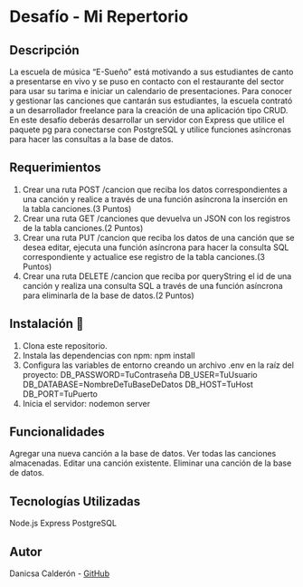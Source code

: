 # Desafío - Mi Repertorio

## Descripción
La escuela de música “E-Sueño” está motivando a sus estudiantes de canto a presentarse en
vivo y se puso en contacto con el restaurante del sector para usar su tarima e iniciar un
calendario de presentaciones. Para conocer y gestionar las canciones que cantarán sus
estudiantes, la escuela contrató a un desarrollador freelance para la creación de una
aplicación tipo CRUD.
En este desafío deberás desarrollar un servidor con Express que utilice el paquete pg para
conectarse con PostgreSQL y utilice funciones asíncronas para hacer las consultas a la base
de datos.

## Requerimientos
1. Crear una ruta POST /cancion que reciba los datos correspondientes a una canción y
realice a través de una función asíncrona la inserción en la tabla canciones.(3 Puntos)
2. Crear una ruta GET /canciones que devuelva un JSON con los registros de la tabla
canciones.(2 Puntos)
3. Crear una ruta PUT /cancion que reciba los datos de una canción que se desea editar,
ejecuta una función asíncrona para hacer la consulta SQL correspondiente y actualice
ese registro de la tabla canciones.(3 Puntos)
4. Crear una ruta DELETE /cancion que reciba por queryString el id de una canción y
realiza una consulta SQL a través de una función asíncrona para eliminarla de la base
de datos.(2 Puntos)

## Instalación 🔧
1. Clona este repositorio.
2. Instala las dependencias con npm:
npm install
3. Configura las variables de entorno creando un archivo .env en la raíz del proyecto:
DB_PASSWORD=TuContraseña
DB_USER=TuUsuario
DB_DATABASE=NombreDeTuBaseDeDatos
DB_HOST=TuHost
DB_PORT=TuPuerto
4. Inicia el servidor:
nodemon server

## Funcionalidades
Agregar una nueva canción a la base de datos.
Ver todas las canciones almacenadas.
Editar una canción existente.
Eliminar una canción de la base de datos.

## Tecnologías Utilizadas
Node.js
Express
PostgreSQL

## Autor
Danicsa Calderón - [GitHub](https://github.com/DaniCalderonM)
